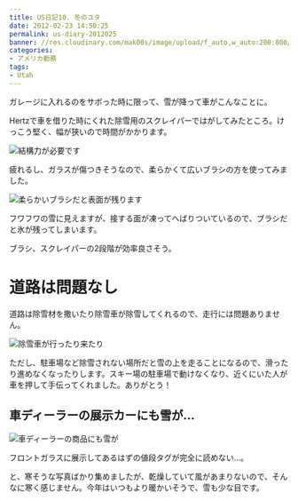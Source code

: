 ```yaml
---
title: US日記10. 冬のユタ
date: 2012-02-23 14:50:25
permalink: us-diary-2012025
banner: //res.cloudinary.com/mak00s/image/upload/f_auto,w_auto:200:800/v1510987098/2012-02-19-car-with-snow.jpg
categories:
- アメリカ勤務
tags:
- Utah
---
```

ガレージに入れるのをサボった時に限って、雪が降って車がこんなことに。

Hertzで車を借りた時にくれた除雪用のスクレイパーではがしてみたところ。けっこう堅く、幅が狭いので時間がかかります。

<img sizes="100vw" src="//res.cloudinary.com/mak00s/image/upload/f_auto,w_auto:200:800/v1510986864/2012-02-19-car-snow-removal.jpg" alt="結構力が必要です" />

疲れるし、ガラスが傷つきそうなので、柔らかくて広いブラシの方を使ってみました。

<img sizes="100vw" src="//res.cloudinary.com/mak00s/image/upload/f_auto,w_auto:200:800/v1510987549/2012-02-19-car-snow-removal2.jpg" alt="柔らかいブラシだと表面が残ります" />

フワフワの雪に見えますが、接する面が凍ってへばりついているので、ブラシだと氷が残ってしまいます。

ブラシ、スクレイパーの2段階が効率良さそう。

# 道路は問題なし
道路は除雪材を撒いたり除雪車が除雪してくれるので、走行には問題ありません。

<img sizes="100vw" src="//res.cloudinary.com/mak00s/image/upload/f_auto,w_auto:200:800/v1510987693/2012-02-12-snow-plow.jpg" alt="除雪車が行ったり来たり" />

ただし、駐車場など除雪されない場所だと雪の上を走ることになるので、滑ったり進めなくなったりします。スキー場の駐車場で動けなくなり、近くにいた人が車を押して手伝ってくれました。ありがとう！

## 車ディーラーの展示カーにも雪が...
<img sizes="100vw" src="//res.cloudinary.com/mak00s/image/upload/f_auto,w_auto:200:800/v1510987804/2012-02-19-car-dealer.jpg" alt="車ディーラーの商品にも雪が" />

フロントガラスに展示してあるはずの値段タグが完全に読めない...。

と、寒そうな写真ばかり集めましたが、乾燥していて風があまりないので、そんなに寒く感じません。今年はいつもより暖かいそうで、雪も少な目です。